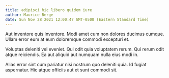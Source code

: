 ```yaml
---
title: adipisci hic libero quidem iure
author: Maurice Berge
date: Sun Nov 28 2021 12:00:47 GMT-0500 (Eastern Standard Time)
---
```

Aut inventore quis inventore. Modi amet cum non dolores ducimus cumque. Ullam error eum at eum doloremque commodi excepturi et.

 Voluptas deleniti vel eveniet. Qui odit quia voluptatem rerum. Qui rerum odit atque reiciendis. Ea aut aliquid aut numquam nulla eius modi in.

 Alias error sint cum pariatur nisi nostrum quo deleniti quia. Id fugiat aspernatur. Hic atque officiis aut et sunt commodi sit.